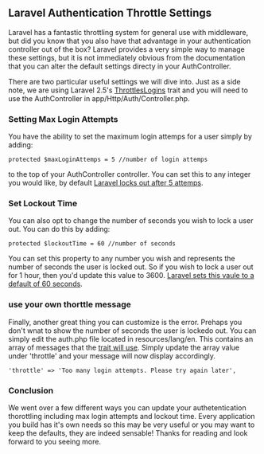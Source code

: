 ## Laravel Authentication Throttle Settings

Laravel has a fantastic throttling system for general use with middleware, but did you know that you also have that advantage in your authentication controller out of the box?  Laravel provides a very simple way to manage these settings, but it is not immediately obvious from the documentation that you can alter the default settings directy in your AuthController.

There are two particular useful settings we will dive into.  Just as a side note, we are using Laravel 2.5's [ThrottlesLogins](https://github.com/laravel/framework/blob/5.2/src/Illuminate/Foundation/Auth/ThrottlesLogins.php) trait and you will need to use the AuthController in app/Http/Auth/Controller.php.

### Setting Max Login Attempts
You have the ability to set the maximum login attemps for a user simply by adding:
```
protected $maxLoginAttemps = 5 //number of login attemps
```
to the top of your AuthController controller.  You can set this to any integer you would like, by default [Laravel locks out after 5 attemps](https://github.com/laravel/framework/blob/5.2/src/Illuminate/Foundation/Auth/ThrottlesLogins.php#L120-L128).

### Set Lockout Time
You can also opt to change the number of seconds you wish to lock a user out.  You can do this by adding:
```
protected $lockoutTime = 60 //number of seconds 
```
You can set this property to any number you wish and represents the number of seconds the user is locked out.  So if you wish to lock a user out for 1 hour, then you'd update this value to 3600.  [Laravel sets this vaule to a default of 60 seconds](https://github.com/laravel/framework/blob/5.2/src/Illuminate/Foundation/Auth/ThrottlesLogins.php#L130-L138).

### use your own thorttle message
Finally, another great thing you can customize is the error.  Prehaps you don't wnat to show the number of seconds the user is lockedo out.  You can simply edit the auth.php file located in resources/lang/en.  This contains an array of messages that the [trait will use](https://github.com/laravel/framework/blob/5.2/src/Illuminate/Foundation/Auth/ThrottlesLogins.php#L70-L81).  Simply update the array value under 'throttle' and your message will now display accordingly.
```
'throttle' => 'Too many login attempts. Please try again later',
```

### Conclusion
We went over a few different ways you can update your authetentication thorottling including max login attempts and lockout time.  Every application you build has it's own needs so this may be very useful or you may want to keep the defaults, they are indeed sensable!  Thanks for reading and look forward to you seeing more.
